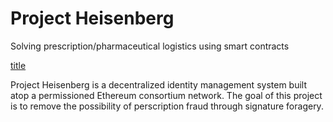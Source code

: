 # Project Heisenberg
Solving prescription/pharmaceutical logistics using smart contracts

[title](https://www.exampleUserFlow.jpg)

Project Heisenberg is a decentralized identity management system built atop a permissioned Ethereum consortium network.  The goal of this project is to remove the possibility of perscription fraud through signature foragery.
